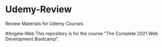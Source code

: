 # Udemy-Review
Review Materials for Udemy Courses

#Angela-Web
This repository is for the course "The Complete 2021 Web Development Bootcamp".
